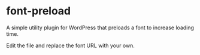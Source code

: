 # font-preload
A simple utility plugin for WordPress that preloads a font to increase loading time.

Edit the file and replace the font URL with your own.
